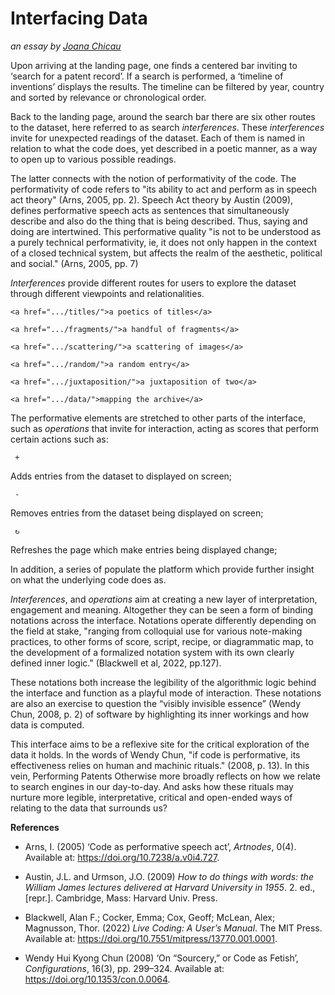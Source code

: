 # Interfacing Data

*an essay by [Joana Chicau](https://joanachicau.com/)*

Upon arriving at the landing page, one finds a centered bar inviting to ‘search for a patent record’. If a search is performed, a ‘timeline of inventions’ displays the results. The timeline can be filtered by year, country and sorted by relevance or chronological order.

Back to the landing page, around the search bar there are six other routes to the dataset, here referred to as search *interferences*. These *interferences* invite for unexpected readings of the dataset. Each of them is named in relation to what the code does, yet described in a poetic manner, as a way to open up to various possible readings.

The latter connects with the notion of performativity of the code. The performativity of code refers to "its ability to act and perform as in speech act theory" (Arns, 2005, pp. 2). Speech Act theory by Austin (2009), defines performative speech acts as sentences that simultaneously describe and also do the thing that is being described. Thus, saying and doing are intertwined. This performative quality "is not to be understood as a purely technical performativity, ie, it does not only happen in the context of a closed technical system, but affects the realm of the aesthetic, political and social." (Arns, 2005, pp. 7)

*Interferences* provide different routes for users to explore the dataset through different viewpoints and relationalities.

```
<a href=".../titles/">a poetics of titles</a>
```

```
<a href=".../fragments/">a handful of fragments</a> 
```

```
<a href=".../scattering/">a scattering of images</a>
```

```
<a href=".../random/">a random entry</a> 
```

```
<a href=".../juxtaposition/">a juxtaposition of two</a>
```

```
<a href=".../data/">mapping the archive</a> 
```

The performative elements are stretched to other parts of the interface, such as *operations* that invite for interaction, acting as scores that perform certain actions such as:

```
 + 
```

Adds entries from the dataset to displayed on screen;

```
 -  
```

Removes entries from the dataset being displayed on screen;

```
 ↻   
```

Refreshes the page which make entries being displayed change;

In addition, a series of *<!-- comments -->* populate the platform which provide further insight on what the underlying code does as.

*Interferences*, *<!-- comments -->* and *operations* aim at creating a new layer of interpretation, engagement and meaning. Altogether they can be seen a form of binding notations across the interface. Notations operate differently depending on the field at stake, "ranging from colloquial use for various note-making practices, to other forms of score, script, recipe, or diagrammatic map, to the development of a formalized notation system with its own clearly defined inner logic." (Blackwell et al, 2022, pp.127).

These notations both increase the legibility of the algorithmic logic behind the interface and function as a playful mode of interaction. These notations are also an exercise to question the “visibly invisible essence” (Wendy Chun, 2008, p. 2) of software by highlighting its inner workings and how data is computed.

This interface aims to be a reflexive site for the critical exploration of the data it holds. In the words of Wendy Chun, "if code is performative, its effectiveness relies on human and machinic rituals." (2008, p. 13). In this vein, Performing Patents Otherwise more broadly reflects on how we relate to search engines in our day-to-day. And asks how these rituals may nurture more legible, interpretative, critical and open-ended ways of relating to the data that surrounds us?

**References**

* Arns, I. (2005) ‘Code as performative speech act’, *Artnodes*, 0(4). Available at: <https://doi.org/10.7238/a.v0i4.727>.

* Austin, J.L. and Urmson, J.O. (2009) *How to do things with words: the William James lectures delivered at Harvard University in 1955*. 2. ed., [repr.]. Cambridge, Mass: Harvard Univ. Press.

* Blackwell, Alan F.; Cocker, Emma; Cox, Geoff; McLean, Alex; Magnusson, Thor. (2022) *Live Coding: A User’s Manual*. The MIT Press. Available at: <https://doi.org/10.7551/mitpress/13770.001.0001>.

* Wendy Hui Kyong Chun (2008) ‘On “Sourcery,” or Code as Fetish’, *Configurations*, 16(3), pp. 299–324. Available at: <https://doi.org/10.1353/con.0.0064>.